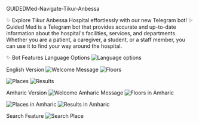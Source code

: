 GUIDEDMed-Navigate-Tikur-Anbessa

✨ Explore Tikur Anbessa Hospital effortlessly with our new Telegram bot! ✨ 
Guided Med is a Telegram bot that provides accurate and up-to-date information about the hospital's facilities, services, and departments. Whether you are a patient, a caregiver, a student, or a staff member, you can use it to find your way around the hospital.

✨ Bot Features
Language Options
  ![Language options](src/img/Screenshot_20231104_233008_Telegram.jpg)  

English Version
  ![Welcome Message](src/img/Screenshot_20231104_233107_Telegram.jpg)  ![Floors](src/img/Screenshot_20231104_233211_Telegram.jpg)
  
  ![Places](src/img/Screenshot_20231104_233226_Telegram.jpg)    ![Results](src/img/Screenshot_20231104_233312_Telegram.jpg)

Amharic Version
  ![Welcome Amharic Message](src/img/Screenshot_20231104_233428_Telegram.jpg)   ![Floors in Amharic](src/img/Screenshot_20231104_233445_Telegram.jpg)

  ![Places in Amharic](src/img/Screenshot_20231104_233500_Telegram.jpg)   ![Results in Amharic](src/img/Screenshot_20231104_233522_Telegram.jpg)

Search Feature
  ![Search Place](src/img/Screenshot_20231104_233131_Telegram.jpg)